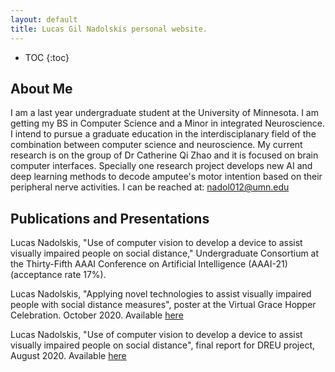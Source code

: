 ```yaml
---
layout: default
title: Lucas Gil Nadolskis personal website.
---
```


* TOC
{:toc}

## About Me

I am a last year undergraduate student at the University of Minnesota. I am getting my BS in Computer Science and a Minor in integrated Neuroscience. I intend to pursue a graduate education in the interdisciplanary field of the combination between computer science and neuroscience.
My current research is on the group of Dr Catherine Qi Zhao  and it is focused on brain computer interfaces. Specially one research project develops new AI and deep learning methods to decode amputee's motor intention based on their peripheral nerve activities.
I can be reached at: 
<aref> nadol012@umn.edu

## Publications and Presentations

Lucas Nadolskis, "Use of computer vision to develop a device to assist
visually impaired people on social distance," Undergraduate Consortium
at the Thirty-Fifth AAAI Conference on Artificial Intelligence
(AAAI-21) (acceptance rate 17%).

Lucas Nadolskis, "Applying novel technologies to assist visually
impaired people with social distance measures", poster at the Virtual
Grace Hopper Celebration. October 2020. Available
[here](poster_preview)

Lucas Nadolskis, "Use of computer vision to develop a device to assist
visually impaired people on social distance", final report for DREU
project, August 2020. Available
[here](finalreport.pdf)

